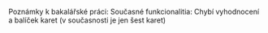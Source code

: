 Poznámky k bakalářské práci:
Současné funkcionalitia:
Chybí vyhodnocení a balíček karet (v současnosti je jen šest karet)
